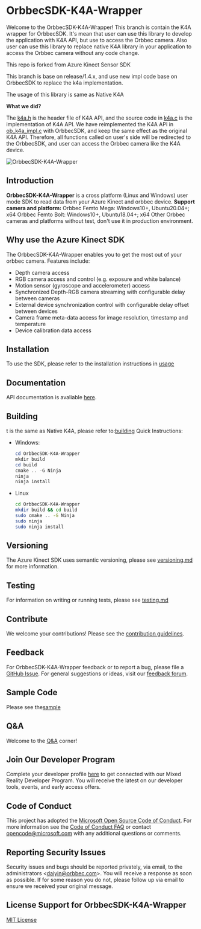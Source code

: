 # OrbbecSDK-K4A-Wrapper

Welcome to the OrbbecSDK-K4A-Wrapper! This branch is contain the K4A wrapper for OrbbecSDK. It's mean that user can use this library to develop the application with K4A API, but use to access the Orbbec camera. Also user can use this library to replace native K4A library in your application to access the Orbbec camera without any code change.

This repo is forked from Azure Kinect Sensor SDK

This branch is base on release/1.4.x, and use new impl code base on OrbbecSDK to replace the k4a implementation.

The usage of this library is same as Native K4A

**What we did?**

The [k4a.h](./include/k4a/k4a.h) is the header file of K4A API, and the source code in [k4a.c](./src/sdk/k4a.c) is the implementation of K4A API. We have reimplemented the K4A API in [ob_k4a_impl.c](./src/orbbec/ob_k4a_impl.c) with OrbbecSDK, and keep the same effect as the original K4A API. Therefore, all functions called on user's side will be redirected to the OrbbecSDK, and user can access the Orbbec camera like the K4A device.

![OrbbecSDK-K4A-Wrapper](src/orbbec/docs/resource/OrbbecSDK-K4A-Wrapper.png)


## Introduction

**OrbbecSDK-K4A-Wrapper** is a cross platform (Linux and Windows) user mode SDK to read data from your Azure Kinect and orbbec device.
**Support camera and platform:**  Orbbec Femto Mega: Windows10+, Ubuntu20.04+; x64 Orbbec Femto Bolt: Windows10+, Ubuntu18.04+; x64 Other Orbbec cameras and platforms without test, don't use it in production environment.


## Why use the Azure Kinect SDK

The OrbbecSDK-K4A-Wrapper enables you to get the most out of your orbbec camera. Features include:

* Depth camera access
* RGB camera access and control (e.g. exposure and white balance)
* Motion sensor (gyroscope and accelerometer) access
* Synchronized Depth-RGB camera streaming with configurable delay between cameras
* External device synchronization control with configurable delay offset between devices
* Camera frame meta-data access for image resolution, timestamp and temperature
* Device calibration data access

## Installation

To use the SDK, please refer to the installation instructions in [usage](docs/usage.md)

## Documentation

API documentation is avaliable [here](https://orbbec.github.io/docs/OrbbecSDK_K4A_Wrapper/bolt-1.7.x-dev/).

## Building

t is the same as Native K4A, please refer to:[building](https://github.com/orbbec/OrbbecSDK-K4A-Wrapper/blob/ob/dev/1.8.x/docs/building.md)
Quick Instructions:

* Windows:

    ```powershell
    cd OrbbecSDK-K4A-Wrapper
    mkdir build
    cd build
    cmake .. -G Ninja
    ninja
    ninja install
    ```

* Linux

    ```bash
    cd OrbbecSDK-K4A-Wrapper
    mkdir build && cd build
    sudo cmake .. -G Ninja
    sudo ninja
    sudo ninja install
    ```

## Versioning

The Azure Kinect SDK uses semantic versioning, please see [versioning.md](docs/versioning.md) for more information.

## Testing

For information on writing or running tests, please see [testing.md](docs/testing.md)

## Contribute

We welcome your contributions! Please see the [contribution guidelines](CONTRIBUTING.md).

## Feedback

For OrbbecSDK-K4A-Wrapper feedback or to report a bug, please file a [GitHub Issue](https://github.com/orbbec/OrbbecSDK-K4A-Wrapper/issues). For general suggestions or ideas, visit our [feedback forum](https://developer.orbbec.com.cn/).

## Sample Code

Please see the[sample](https://github.com/orbbec/OrbbecSDK-K4A-Wrapper/tree/ob/dev/1.8.x/examples)

## Q&A

Welcome to the [Q&A](kinect-qa.md) corner!

## Join Our Developer Program

Complete your developer profile [here](https://developer.orbbec.com.cn/) to get connected with our Mixed Reality Developer Program. You will receive the latest on our developer tools, events, and early access offers.

## Code of Conduct

This project has adopted the [Microsoft Open Source Code of Conduct](https://opensource.microsoft.com/codeofconduct/).
For more information see the [Code of Conduct FAQ](https://opensource.microsoft.com/codeofconduct/faq/)
or contact [opencode@microsoft.com](mailto:opencode@microsoft.com) with any additional questions or comments.

## Reporting Security Issues
Security issues and bugs should be reported privately, via email, to the administrators <[daiyin@orbbec.com](daiyin@orbbec.com)>.
You will receive a response as soon as possible. If for some reason you do not, please follow up via email to ensure we received your original message.

## License Support for OrbbecSDK-K4A-Wrapper

[MIT License](LICENSE)